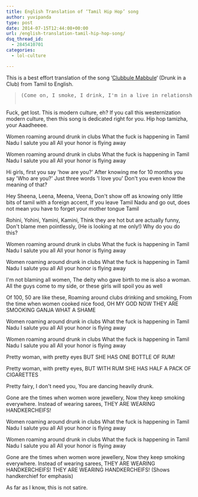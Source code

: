 ```yaml
---
title: English Translation of ‘Tamil Hip Hop’ song
author: yuvipanda
type: post
date: 2014-07-15T12:44:08+00:00
url: /english-translation-tamil-hip-hop-song/
dsq_thread_id:
  - 2845410701
categories:
  - lol-culture

---
```

This is a best effort translation of the song &#8216;[Clubbule Mabbule][1]&#8216; (Drunk in a Club) from Tamil to English. 

> <pre>(Come on, I smoke, I drink, I'm in a live in relationship)
Fuck, get lost. This is modern culture, eh?
If you call this westernization modern culture, 
then this song is dedicated right for you.
Hip hop tamizha, your Aaadheeee.

Women roaming around drunk in clubs
What the fuck is happening in Tamil Nadu
I salute you all
All your honor is flying away

Women roaming around drunk in clubs
What the fuck is happening in Tamil Nadu
I salute you all
All your honor is flying away

Hi girls, first you say 'how are you?'
After knowing me for 10 months you say
'Who are you?'
Just three words 'I love you'
Don't you even know the meaning of that?

Hey Sheena, Leena, Meena, Veena,
Don't show off as knowing only little bits
of tamil with a foreign accent,
If you leave Tamil Nadu and go out,
does not mean you have to forget your mother tongue Tamil

Rohini, Yohini, Yamini, Kamini,
Think they are hot but are actually funny,
Don't blame men pointlessly,
(He is looking at me only!) Why do you do this?

Women roaming around drunk in clubs
What the fuck is happening in Tamil Nadu
I salute you all
All your honor is flying away

Women roaming around drunk in clubs
What the fuck is happening in Tamil Nadu
I salute you all
All your honor is flying away

I'm not blaming all women,
The deity who gave birth to me is also a woman.
All the guys come to my side, 
or these girls will spoil you as well

Of 100, 50 are like these,
Roaming around clubs drinking and smoking,
From the time when women cooked nice food,
OH MY GOD NOW THEY ARE SMOOKING GANJA WHAT A SHAME

Women roaming around drunk in clubs
What the fuck is happening in Tamil Nadu
I salute you all
All your honor is flying away

Women roaming around drunk in clubs
What the fuck is happening in Tamil Nadu
I salute you all
All your honor is flying away

Pretty woman, with pretty eyes
BUT SHE HAS ONE BOTTLE OF RUM!

Pretty woman, with pretty eyes,
BUT WITH RUM SHE HAS HALF A PACK OF CIGARETTES

Pretty fairy, I don't need you,
You are dancing heavily drunk.

Gone are the times when women wore jewellery,
Now they keep smoking everywhere.
Instead of wearing sarees,
THEY ARE WEARING HANDKERCHEIFS!

Women roaming around drunk in clubs
What the fuck is happening in Tamil Nadu
I salute you all
All your honor is flying away

Women roaming around drunk in clubs
What the fuck is happening in Tamil Nadu
I salute you all
All your honor is flying away

Gone are the times when women wore jewellery,
Now they keep smoking everywhere.
Instead of wearing sarees,
THEY ARE WEARING HANDKERCHEIFS!
THEY ARE WEARING HANDKERCHEIFS!
(Shows handkerchief for emphasis)</pre>

As far as I know, this is not satire.

 [1]: https://www.youtube.com/watch?v=wK7shf-5soU